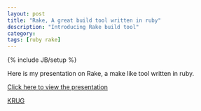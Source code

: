 ```yaml
---
layout: post
title: "Rake, A great build tool written in ruby"
description: "Introducing Rake build tool"
category:
tags: [ruby rake]
---
```

{% include JB/setup %}

Here is my presentation on Rake, a make like tool written in ruby.

<a href="https://dl.dropboxusercontent.com/u/36026026/Presentations/Rake/rake.pdf" target="_blank"> Click here to view the presentation </a>

[KRUG](http://krug.github.io/posts/kochi-meetup-may-2015/)
